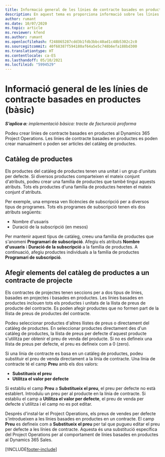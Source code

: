 ```yaml
---
title: Informació general de les línies de contracte basades en productes (bàsic)
description: En aquest tema es proporciona informació sobre les línies de contracte basades en productes.
author: rumant
ms.date: 10/07/2020
ms.topic: article
ms.reviewer: kfend
ms.author: rumant
ms.openlocfilehash: f248865287cdd3b1fdb3bbc40ad1c48b5302c2c0
ms.sourcegitcommit: 40f68387f594180af64a5e5c748b6efa188bd300
ms.translationtype: HT
ms.contentlocale: ca-ES
ms.lasthandoff: 05/10/2021
ms.locfileid: "5994529"
---
```

# <a name="product-based-contract-lines-overview---lite"></a>Informació general de les línies de contracte basades en productes (bàsic)

_**S'aplica a:** implementació bàsica: tracte de facturació proforma_

Podeu crear línies de contracte basades en productes al Dynamics 365 Project Operations. Les línies de contracte basades en productes es poden crear manualment o poden ser articles del catàleg de productes.

## <a name="product-catalog"></a>Catàleg de productes

Els productes del catàleg de productes tenen una unitat i un grup d'unitats per defecte. Si diversos productes comparteixen el mateix conjunt d'atributs, podeu crear una família de productes que també tingui aquests atributs. Tots els productes d'una família de productes hereten el mateix conjunt d'atributs.

Per exemple, una empresa ven llicències de subscripció per a diversos tipus de programes. Tots els programes de subscripció tenen els dos atributs següents:

- Nombre d'usuaris
- Duració de la subscripció (en mesos)

Per mantenir aquest tipus de catàleg, creeu una família de productes que s'anomeni **Programari de subscripció**. Afegiu els atributs **Nombre d'usuaris** i **Duració de la subscripció** a la família de productes. A continuació, afegiu productes individuals a la família de productes **Programari de subscripció**.

## <a name="add-product-catalog-items-to-a-project-contract"></a>Afegir elements del catàleg de productes a un contracte de projecte

Els contractes de projectes tenen seccions per a dos tipus de línies, basades en projectes i basades en productes. Les línies basades en productes inclouen tots els productes i unitats de la llista de preus de producte del contracte. Es poden afegir productes que no formen part de la llista de preus de productes del contracte.

Podeu seleccionar productes d'altres llistes de preus o directament del catàleg de productes. En seleccionar productes directament des d'un catàleg de productes, la llista de preus per defecte d'aquest producte s'utilitza per obtenir el preu de venda del producte. Si no es defineix una llista de preus per defecte, el preu es defineix com a 0 (zero).

Si una línia de contracte es basa en un catàleg de productes, podeu substituir el preu de venda directament a la línia de contracte. Una línia de contracte té el camp **Preu** amb els dos valors:

- **Substitueix el preu**
- **Utilitza el valor per defecte**

Si establiu el camp **Preu** a **Substitueix el preu**, el preu per defecte no està establert. Introduïu un preu per al producte en la línia de contracte. Si establiu el camp a **Utilitza el valor per defecte**, el preu de venda per defecte s'utilitza i el camp no es pot editar.

Després d'instal·lar el Project Operations, els preus de vendes per defecte s'introdueixen a les línies basades en productes en un contracte. El camp **Preu** es defineix com a **Substitueix el preu** per tal que pugueu editar el preu per defecte a les línies de contracte. Aquesta és una substitució específica del Project Operations per al comportament de línies basades en productes al Dynamics 365 Sales.


[!INCLUDE[footer-include](../../includes/footer-banner.md)]